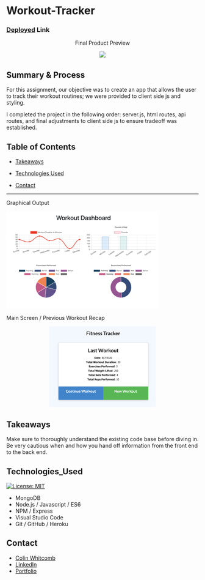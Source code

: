 # Workout-Tracker

### [Deployed](https://evening-shore-51189.herokuapp.com/) Link

<p align="center">
 Final Product Preview
 </p>
<p align="center">
    <img src="https://media.giphy.com/media/YQB2iHy2YHVb9kU2m6/giphy.gif" width="350" />
</p>
  
## Summary & Process
For this assignment, our objective was to create an app that allows the user to track their workout routines; we were provided to client side js and styling. 

I completed the project in the following order: server.js, html routes, api routes, and final adjustments to client side js to ensure tradeoff was established. 

## Table of Contents
* [Takeaways](#takeaways)

* [Technologies Used](#technologies_used)

* [Contact](#contact)
______________

Graphical Output
<p>
    <img src="images/ss1.png" width="400" />
</p>

Main Screen / Previous Workout Recap 
<p align="center">
    <img src="images/ss3.png" width="280" />
</p>


## Takeaways
Make sure to thoroughly understand the existing code base before diving in. Be very cautious when and how you hand off information from the front end to the back end. 


## Technologies_Used
[![License: MIT](https://img.shields.io/badge/License-MIT-yellow.svg)](https://opensource.org/licenses/MIT)

- MongoDB
- Node.js / Javascript / ES6 
- NPM / Express
- Visual Studio Code
- Git / GitHub / Heroku

## Contact

* [Colin Whitcomb](https://github.com/Colin-Whitcomb)
* [LinkedIn](https://www.linkedin.com/in/colin-whitcomb-b808301a6/)
* [Portfolio](https://pacific-sea-84511.herokuapp.com/)
